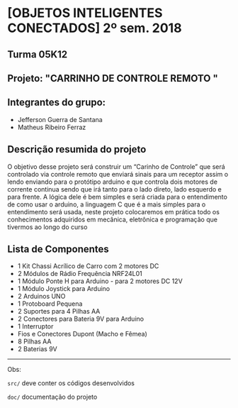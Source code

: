 # [OBJETOS INTELIGENTES CONECTADOS] 2º sem. 2018

## Turma 05K12
## Projeto: "CARRINHO DE CONTROLE REMOTO "
## Integrantes do grupo:

* Jefferson Guerra de Santana 
* Matheus Ribeiro Ferraz

## Descrição resumida do projeto

O objetivo desse projeto será construir um “Carinho de Controle” que será controlado via controle remoto que enviará sinais para um receptor assim o lendo enviando para o protótipo arduino e que controla dois motores de corrente continua sendo que irá tanto para o lado direto, lado esquerdo e para frente. A lógica dele é bem simples e será criada para o entendimento de como usar o arduino, a linguagem C que é a mais simples para o entendimento será usada, neste projeto colocaremos em prática todo os conhecimentos adquiridos em mecânica, eletrônica e programação que tivermos ao longo do curso 

## Lista de Componentes 

* 1 Kit Chassi Acrílico de Carro com 2 motores DC 
* 2 Módulos de Rádio Frequência NRF24L01 
* 1 Módulo Ponte H para Arduino - para 2 motores DC 12V
* 1 Módulo Joystick para Arduino
* 2 Arduinos UNO
* 1 Protoboard Pequena
* 2 Suportes para 4 Pilhas AA
* 2 Conectores para Bateria 9V para Arduino
* 1 Interruptor
* Fios e Conectores Dupont (Macho e Fêmea)
* 8 Pilhas AA
* 2 Baterias 9V

_______________________________________
Obs:

`src/` deve conter os códigos desenvolvidos

`doc/` documentação do projeto

